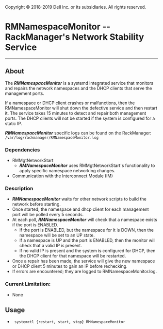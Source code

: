 Copyright &copy; 2018-2019 Dell Inc. or its subsidiaries. All rights reserved.
 
# RMNamespaceMonitor -- RackManager's Network Stability Service

---

## About
The ***RMNamespaceMonitor*** is a systemd integrated service that monitors and repairs the network namespaces and the DHCP clients that serve the management ports.

If a namespace or DHCP client crashes or malfunctions, then the RMNamespaceMonitor will shut down the defective service and then restart it. The service takes 15 minutes to detect and repair both management ports. The DHCP clients will not be started if the system is configured for a static IP.

***RMNamespaceMonitor*** specific logs can be found on the RackManager: `/var/log/rackmanager/RMNamespaceMonitor.log`

### Dependencies
* RMMgtNetworkStart
  * ***RMNamespaceMonitor*** uses RMMgtNetworkStart's functionality to apply specific namespace networking changes.
* Communication with the Interconnect Module (IM)


### Description
* ***RMNamespaceMonitor*** waits for other network scripts to build the network before starting.
* Once started, the namespace and dhcp client for each management port will be polled every 5 seconds.
* At each poll, ***RMNamespaceMonitor*** will check that a namespace exists if the port is ENABLED.
  * If the port is ENABLED, but the namespace for it is DOWN, then the namespace will be set to an UP state.
  * If a namespace is UP and the port is ENABLED, then the monitor will check that a valid IP is present.
  * If no valid IP is present and the system is configured for DHCP, then the DHCP client for that namespace will be restarted.
* Once a repair has been made, the service will give the new namespace or DHCP client 5 minutes to gain an IP before rechecking.
* If errors are encountered; they are logged to RMNamespaceMonitor.log.

### Current Limitation:
* None

## Usage
* ` systemctl {restart, start, stop} RMNamespaceMonitor`
